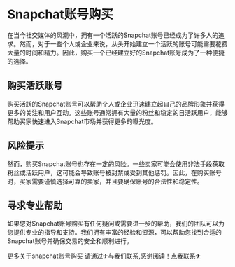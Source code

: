 # Snapchat账号购买 

在当今社交媒体的风潮中，拥有一个活跃的Snapchat账号已经成为了许多人的追求。然而，对于一些个人或企业来说，从头开始建立一个活跃的账号可能需要花费大量的时间和精力。因此，购买一个已经建立好的Snapchat账号成为了一种便捷的选择。

## 购买活跃账号

购买活跃的Snapchat账号可以帮助个人或企业迅速建立起自己的品牌形象并获得更多的关注和用户互动。这些账号通常拥有大量的粉丝和稳定的日活跃用户，能够帮助买家快速进入Snapchat市场并获得更多的曝光度。

## 风险提示

然而，购买Snapchat账号也存在一定的风险。一些卖家可能会使用非法手段获取粉丝或活跃用户，这可能会导致账号被封禁或受到其他惩罚。因此，在购买账号时，买家需要谨慎选择可靠的卖家，并且要确保账号的合法性和稳定性。

## 寻求专业帮助

如果您对Snapchat账号购买有任何疑问或需要进一步的帮助，我们的团队可以为您提供专业的指导和支持。我们拥有丰富的经验和资源，可以帮助您找到合适的Snapchat账号并确保交易的安全和顺利进行。

更多关于snapchat账号购买 请通过✈与我们联系,感谢阅读！[点我联系✈](https://hk.G208.com)